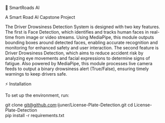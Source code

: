 🚗 SmartRoads AI

A Smart Road AI Capstone Project


The Driver Drowsiness Detection System is designed with two key features. The first is Face Detection, which identifies and tracks human faces in real-time from image or video streams. Using MediaPipe, this module outputs bounding boxes around detected faces, enabling accurate recognition and monitoring for enhanced safety and user interaction. The second feature is Driver Drowsiness Detection, which aims to reduce accident risk by analyzing eye movements and facial expressions to determine signs of fatigue. Also powered by MediaPipe, this module processes live camera feeds to output a binary drowsiness alert (True/False), ensuring timely warnings to keep drivers safe.

 ⚡ Installation

To set up the environment, run:

git clone git@github.com:ijuner/License-Plate-Detection.git 
cd License-Plate-Detection  
pip install -r requirements.txt  
